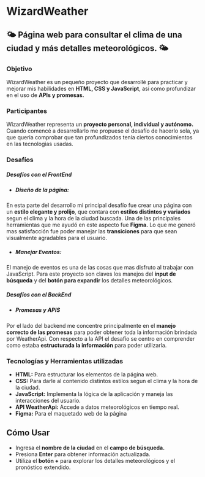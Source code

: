# WizardWeather

## 🌤️ Página web para consultar el clima de una ciudad y más detalles meteorológicos. 🌤️


### Objetivo

WizardWeather es un pequeño proyecto que desarrollé para practicar y mejorar mis habilidades en **HTML, CSS y JavaScript**, así como profundizar en el uso de **APIs y promesas.**

### Participantes

WizardWeather representa un **proyecto personal, individual y autónomo.** Cuando comencé a desarrollarlo me propuese el desafío de hacerlo sola, ya que queria comprobar que tan profundizados tenia ciertos conocimientos en las tecnologias usadas.

### Desafíos 

##### Desafíos con el FrontEnd

- ##### Diseño de la página:
En esta parte del desarrollo mi principal desafío fue crear una página con un **estilo elegante y prolijo**, que contara con **estilos distintos y variados** segun el clima y la hora de la ciudad buscada. Una de las principales herramientas que me ayudó en este aspecto fue **Figma.**
Lo que me generó mas satisfacción fue poder manejar las **transiciones** para que sean visualmente agradables para el usuario.

- ##### Manejar Eventos:
El manejo de eventos es una de las cosas que mas disfruto al trabajar con JavaScript. Para este proyecto son claves los manejos del **input de búsqueda** y del **botón para expandir** los detalles meteorológicos. 

##### Desafíos con el BackEnd

- ##### Promesas y APIS
Por el lado del backend me concentre principalmente en el **manejo correcto de las promesas** para poder obtener toda la información brindada por WeatherApi.
Con respecto a la API el desafío se centro en comprender como estaba **estructurada la información** para poder utilizarla.

### Tecnologías y Herramientas utilizadas

- **HTML:** Para estructurar los elementos de la página web.
- **CSS:** Para darle al contenido distintos estilos segun el clima y la hora de la ciudad.
- **JavaScript:** Implementa la lógica de la aplicación y maneja las interacciones del usuario.
- **API WeatherApi:** Accede a datos meteorológicos en tiempo real.
- **Figma:** Para el maquetado web de la página

## Cómo Usar
- Ingresa el **nombre de la ciudad** en el **campo de búsqueda.**
- Presiona **Enter** para obtener información actualizada.
- Utiliza el **botón +** para explorar los detalles meteorológicos y el pronóstico extendido.



